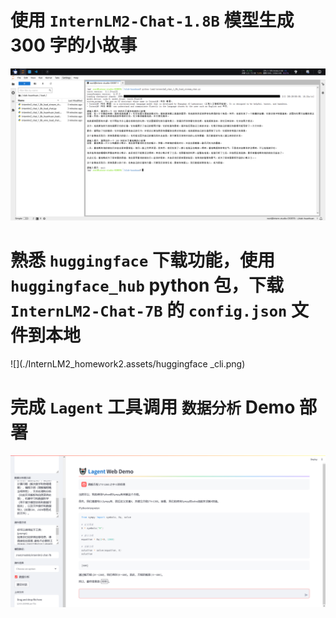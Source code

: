 # 使用 `InternLM2-Chat-1.8B` 模型生成 300 字的小故事

![](./InternLM2_homework2.assets/300.png)



# 熟悉 `huggingface` 下载功能，使用 `huggingface_hub` python 包，下载 `InternLM2-Chat-7B` 的 `config.json` 文件到本地

![](./InternLM2_homework2.assets/huggingface _cli.png)

# 完成 `Lagent` 工具调用 `数据分析` Demo 部署

![](./InternLM2_homework2.assets/Lagent.png)
